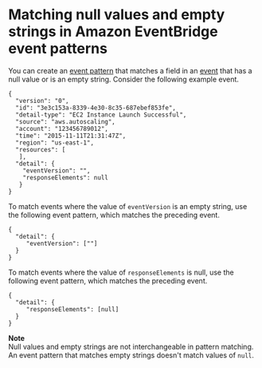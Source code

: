 # Matching null values and empty strings in Amazon EventBridge event patterns<a name="eb-event-patterns-null-values"></a>

You can create an [event pattern](eb-event-patterns.md) that matches a field in an [event](eb-events.md) that has a null value or is an empty string\. Consider the following example event\.

```
{
  "version": "0",
  "id": "3e3c153a-8339-4e30-8c35-687ebef853fe",
  "detail-type": "EC2 Instance Launch Successful",
  "source": "aws.autoscaling",
  "account": "123456789012",
  "time": "2015-11-11T21:31:47Z",
  "region": "us-east-1",
  "resources": [
   ],
  "detail": {
    "eventVersion": "",
    "responseElements": null
   }
}
```

To match events where the value of `eventVersion` is an empty string, use the following event pattern, which matches the preceding event\.

```
{
  "detail": {
     "eventVersion": [""]
  }
}
```

To match events where the value of `responseElements` is null, use the following event pattern, which matches the preceding event\.

```
{
  "detail": {
     "responseElements": [null]
  }
}
```

**Note**  
Null values and empty strings are not interchangeable in pattern matching\. An event pattern that matches empty strings doesn't match values of `null`\.